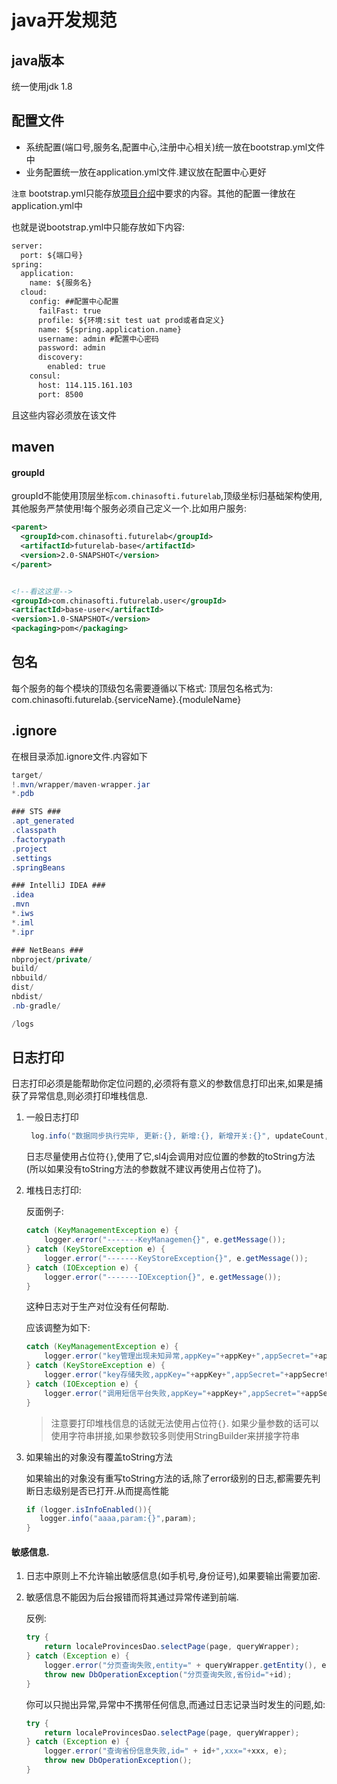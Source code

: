 # java开发规范

## java版本

统一使用jdk 1.8

## 配置文件

- 系统配置(端口号,服务名,配置中心,注册中心相关)统一放在bootstrap.yml文件中
- 业务配置统一放在application.yml文件.建议放在配置中心更好

`注意` bootstrap.yml只能存放[项目介绍](https://devcloud.huaweicloud.com/wiki/project/962471ba833145a1bdd663ae18b995de/wiki/view/doc/318838)中要求的内容。其他的配置一律放在application.yml中

也就是说bootstrap.yml中只能存放如下内容:
```xml
server:
  port: ${端口号}
spring:
  application:
    name: ${服务名}
  cloud:
    config: ##配置中心配置
      failFast: true
      profile: ${环境:sit test uat prod或者自定义}
      name: ${spring.application.name}
      username: admin #配置中心密码
      password: admin
      discovery:
        enabled: true
    consul:
      host: 114.115.161.103
      port: 8500
```
且这些内容必须放在该文件

## maven

#### groupId
groupId不能使用顶层坐标`com.chinasofti.futurelab`,顶级坐标归基础架构使用,其他服务严禁使用!每个服务必须自己定义一个.比如用户服务:
```xml
<parent>
  <groupId>com.chinasofti.futurelab</groupId>
  <artifactId>futurelab-base</artifactId>
  <version>2.0-SNAPSHOT</version>
</parent>


<!--看这这里-->
<groupId>com.chinasofti.futurelab.user</groupId> 
<artifactId>base-user</artifactId>
<version>1.0-SNAPSHOT</version>
<packaging>pom</packaging>
```

## 包名

每个服务的每个模块的顶级包名需要遵循以下格式:
顶层包名格式为: com.chinasofti.futurelab.{serviceName}.{moduleName}

## .ignore

在根目录添加.ignore文件.内容如下
```java
target/
!.mvn/wrapper/maven-wrapper.jar
*.pdb

### STS ###
.apt_generated
.classpath
.factorypath
.project
.settings
.springBeans

### IntelliJ IDEA ###
.idea
.mvn
*.iws
*.iml
*.ipr

### NetBeans ###
nbproject/private/
build/
nbbuild/
dist/
nbdist/
.nb-gradle/

/logs
```

## 日志打印

日志打印必须是能帮助你定位问题的,必须将有意义的参数信息打印出来,如果是捕获了异常信息,则必须打印堆栈信息.

1. 一般日志打印

    ```java
     log.info("数据同步执行完毕, 更新:{}, 新增:{}, 新增开关:{}", updateCount, addCount, alarmStatusCount);
    ```
    日志尽量使用占位符`{}`,使用了它,sl4j会调用对应位置的参数的toString方法(所以如果没有toString方法的参数就不建议再使用占位符了)。

2. 堆栈日志打印:
    
    反面例子:
    
    ```java
    catch (KeyManagementException e) {
        logger.error("-------KeyManagemen{}", e.getMessage());
    } catch (KeyStoreException e) {
        logger.error("-------KeyStoreException{}", e.getMessage());
    } catch (IOException e) {
        logger.error("-------IOException{}", e.getMessage());
    }
    ```
    这种日志对于生产对位没有任何帮助.
    
    应该调整为如下:
    
    ```java
    catch (KeyManagementException e) {
        logger.error("key管理出现未知异常,appKey="+appKey+",appSecret="+appSecret, e);
    } catch (KeyStoreException e) {
        logger.error("key存储失败,appKey="+appKey+",appSecret="+appSecret, e);
    } catch (IOException e) {
        logger.error("调用短信平台失败,appKey="+appKey+",appSecret="+appSecret, e);
    }
    ```
    > 注意要打印堆栈信息的话就无法使用占位符`{}`. 如果少量参数的话可以使用字符串拼接,如果参数较多则使用StringBuilder来拼接字符串

3. 如果输出的对象没有覆盖toString方法

    如果输出的对象没有重写toString方法的话,除了error级别的日志,都需要先判断日志级别是否已打开.从而提高性能
    
    ```java
    if (logger.isInfoEnabled()){
       logger.info("aaaa,param:{}",param);
    }
    ```
#### 敏感信息.

1. 日志中原则上不允许输出敏感信息(如手机号,身份证号),如果要输出需要加密.
2. 敏感信息不能因为后台报错而将其通过异常传递到前端.
    
   反例:
    ```java
    try {
        return localeProvincesDao.selectPage(page, queryWrapper);
    } catch (Exception e) {
        logger.error("分页查询失败,entity=" + queryWrapper.getEntity(), e);
        throw new DbOperationException("分页查询失败,省份id="+id);
    }
    ```
    你可以只抛出异常,异常中不携带任何信息,而通过日志记录当时发生的问题,如:
    ```java
    try {
        return localeProvincesDao.selectPage(page, queryWrapper);
    } catch (Exception e) {
        logger.error("查询省份信息失败,id=" + id+",xxx="+xxx, e);
        throw new DbOperationException();
    }
    ```
#### 
    